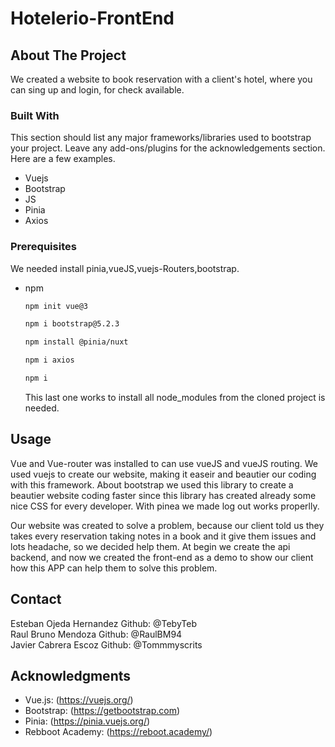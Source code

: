 # Hotelerio-FrontEnd

<!-- ABOUT THE PROJECT -->
## About The Project

We created a website to book reservation with a client's hotel, where you can sing up and login, for check available.



### Built With

This section should list any major frameworks/libraries used to bootstrap your project. Leave any add-ons/plugins for the acknowledgements section. Here are a few examples.

* Vuejs
* Bootstrap
* JS
* Pinia
* Axios

<!-- GETTING STARTED -->

### Prerequisites

We needed install pinia,vueJS,vuejs-Routers,bootstrap.
* npm
  ```sh
  npm init vue@3
  ```
    ```sh
  npm i bootstrap@5.2.3
  ```
    ```sh
  npm install @pinia/nuxt
  ```
    ```sh
  npm i axios
  ```
  ```sh
  npm i
  ```
  This last one works to install all node_modules from the cloned project is needed.

## Usage
 Vue and Vue-router was installed to can use vueJS and vueJS routing.
 We used vuejs to create our website, making it easeir and beautier our coding with this framework.
 About bootstrap we used this library to create a beautier website coding faster since this library has created already some nice CSS for every developer.
 With pinea we made log out works properlly.

Our website was created to solve a problem, because our client told us they takes every reservation  taking notes in a book and it give them issues and lots headache, so we decided help them. At begin we create the api backend, and now we created the front-end as a demo to show our client how this APP can help them to solve this problem.

<!-- CONTACT -->
## Contact

Esteban Ojeda Hernandez Github: @TebyTeb
<br>
Raul Bruno Mendoza Github: @RaulBM94
<br>
Javier Cabrera Escoz  Github: @Tommmyscrits


<!-- ACKNOWLEDGMENTS -->
## Acknowledgments

* Vue.js: (https://vuejs.org/)
* Bootstrap: (https://getbootstrap.com)
* Pinia: (https://pinia.vuejs.org/)
* Rebboot Academy: (https://reboot.academy/)
